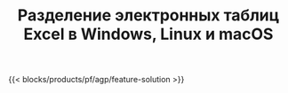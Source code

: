 ﻿---
title: Разделение электронных таблиц Excel в Windows, Linux и macOS 
url: /ru/splitter
description: Бесплатное приложение и API для разделения файлов XLS, XLSX, XLSB, XLSM и ODS
---
{{< blocks/products/pf/agp/feature-solution >}} 